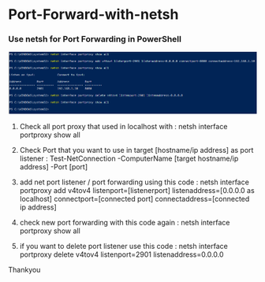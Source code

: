 # Port-Forward-with-netsh
### Use netsh for Port Forwarding in PowerShell
<img src=/img/PortForward.png></img>


1.  Check all port proxy that used in localhost with :
    netsh interface portproxy show all

2.  Check Port that you want to use in target [hostname/ip address] as port listener : 
    Test-NetConnection -ComputerName [target hostname/ip address] -Port [port]
    
3.  add net port listener / port forwarding using this code :
    netsh interface portproxy add v4tov4 listenport=[listenerport] listenaddress=[0.0.0.0 as localhost] connectport=[connected port] connectaddress=[connected ip address]

4.  check new port forwarding with this code again :
    netsh interface portproxy show all
    
5.  if you want to delete port listener use this code :
    netsh interface portproxy delete v4tov4 listenport=2901 listenaddress=0.0.0.0

Thankyou
